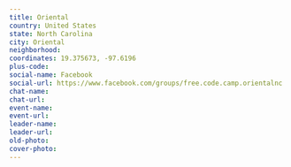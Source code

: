 ```yaml
---
title: Oriental
country: United States
state: North Carolina
city: Oriental
neighborhood: 
coordinates: 19.375673, -97.6196
plus-code:
social-name: Facebook
social-url: https://www.facebook.com/groups/free.code.camp.orientalnc
chat-name:
chat-url:
event-name:
event-url:
leader-name:
leader-url:
old-photo: 
cover-photo:
---
```


